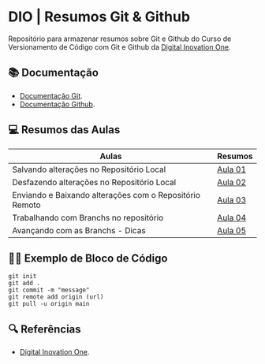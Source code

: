 # DIO | Resumos Git & Github

Repositório para armazenar resumos sobre Git e Github do Curso de Versionamento de Código com Git e Github da [Digital Inovation One](https://www.dio.me).

## 📚 Documentação

- [Documentação Git](https://git-scm.com).
- [Documentação Github](https://docs.github.com).

## 💻 Resumos das Aulas

| Aulas | Resumos |
|-------|---------|
| Salvando alterações no Repositório Local | [Aula 01](resumos/aula-01.md) |
| Desfazendo alterações no Repositório Local | [Aula 02](resumos/aula-02.md) |
| Enviando e Baixando alterações com o Repositório Remoto | [Aula 03](resumos/aula-03.md) |
| Trabalhando com Branchs no repositório | [Aula 04](resumos/aula-04.md) |
| Avançando com as Branchs - Dicas | [Aula 05](resumos/aula-05.md) |

## 👨‍💻 Exemplo de Bloco de Código

```
git init
git add .
git commit -m "message"
git remote add origin (url)
git pull -u origin main
```

## 🔍 Referências

- [Digital Inovation One](https://dio/me).
